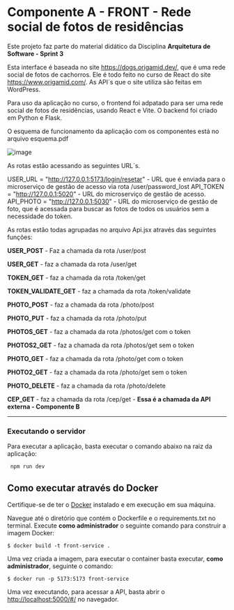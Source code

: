 # Componente A - FRONT - Rede social de fotos de residências


Este projeto faz parte do material didático da Disciplina **Arquitetura de Software - Sprint 3** 

Esta interface é baseada no site https://dogs.origamid.dev/, que é uma rede social de fotos de cachorros. Ele é todo feito no curso de React do site https://www.origamid.com/.
As API´s que o site utiliza são feitas em WordPress. 


Para uso da aplicação no curso, o frontend foi adpatado para ser uma rede social de fotos de residências, usando React e Vite. O backend foi criado em Python e Flask. 

O esquema de funcionamento da aplicação com os componentes está no arquivo esquema.pdf

![image](https://github.com/szalontai/PUC_Rio_MVP_sprint_03_Front/assets/3637113/d6e15c8d-76f5-4ebb-b670-6a463a22778f)

As rotas estão acessando as seguintes URL´s.

USER_URL    = "http://127.0.0.1:5173/login/resetar" - URL que é enviada para o microserviço de gestão de acesso via rota /user/password_lost
API_TOKEN   = "http://127.0.0.1:5020" - URL do microserviço de gestão de acesso.
API_PHOTO   = "http://127.0.0.1:5030" - URL do microserviço de gestão de foto, que é acessada para buscar as fotos de todos os usuários sem a necessidade do token. 


As rotas estão todas agrupadas no arquivo Api.jsx através das seguintes funções:


**USER_POST**    - Faz a chamada da rota /user/post

**USER_GET**    - faz a chamada da rota /user/get

**TOKEN_GET**    - faz a chamada da rota /token/get

**TOKEN_VALIDATE_GET**    - faz a chamada da rota /token/validate

**PHOTO_POST**    - faz a chamada da rota /photo/post

**PHOTO_PUT**    - faz a chamada da rota /photo/put

**PHOTOS_GET**    - faz a chamada da rota /photos/get com o token

**PHOTOS2_GET**    - faz a chamada da rota /photos/get sem o token

**PHOTO_GET**    - faz a chamada da rota /photo/get com o token

**PHOTO2_GET**    - faz a chamada da rota /photo/get sem o token

**PHOTO_DELETE**    - faz a chamada da rota /photo/delete

**CEP_GET**    - faz a chamada da rota /cep/get - **Essa é a chamada da API externa - Componente B**




---

### Executando o servidor


Para executar a aplicação, basta executar o comando abaixo na raiz da aplicação:

```
 npm run dev
```


## Como executar através do Docker

Certifique-se de ter o [Docker](https://docs.docker.com/engine/install/) instalado e em execução em sua máquina.

Navegue até o diretório que contém o Dockerfile e o requirements.txt no terminal.
Execute **como administrador** o seguinte comando para construir a imagem Docker:

```
$ docker build -t front-service .
```

Uma vez criada a imagem, para executar o container basta executar, **como administrador**, seguinte o comando:

```
$ docker run -p 5173:5173 front-service
```

Uma vez executando, para acessar a API, basta abrir o [http://localhost:5000/#/](http://localhost:5173/#/) no navegador.


